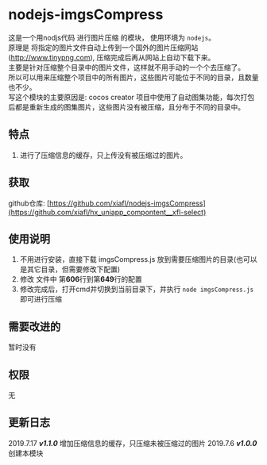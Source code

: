 
# nodejs-imgsCompress
这是一个用nodjs代码 进行图片压缩 的模块， 使用环境为 `nodejs`。    
原理是 将指定的图片文件自动上传到一个国外的图片压缩网站(http://www.tinypng.com), 压缩完成后再从网站上自动下载下来。  
主要是针对压缩整个目录中的图片文件，这样就不用手动的一个个去压缩了。  
所以可以用来压缩整个项目中的所有图片，这些图片可能位于不同的目录，且数量也不少。  
写这个模块的主要原因是: cocos creator 项目中使用了自动图集功能，每次打包后都是重新生成的图集图片，这些图片没有被压缩，且分布于不同的目录中。  

## 特点
1. 进行了压缩信息的缓存，只上传没有被压缩过的图片。  
   
## 获取
github仓库: [https://github.com/xiafl/nodejs-imgsCompress](https://github.com/xiafl/hx_uniapp_compontent__xfl-select) 

## 使用说明
1. 不用进行安装，直接下载 imgsCompress.js 放到需要压缩图片的目录(也可以是其它目录，但需要修改下配置)
2. 修改 文件中 第**606**行到第**649**行的配置
3. 修改完成后，打开cmd并切换到当前目录下，并执行 `node imgsCompress.js` 即可进行压缩

## 需要改进的
暂时没有

## 权限
无 

## 更新日志
  
2019.7.17 ***v1.1.0***  增加压缩信息的缓存，只压缩未被压缩过的图片
2019.7.6 ***v1.0.0***  创建本模块 
